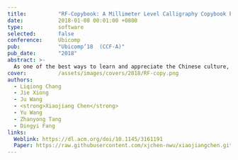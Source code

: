 ```yaml
---
title:          "RF-Copybook: A Millimeter Level Calligraphy Copybook based on commodity RFID"
date:           2018-01-08 00:01:00 +0800
type:           software
selected:       false
conference:     Ubicomp
pub:            "Ubicomp’18  (CCF-A)"
pub_date:       "2018"
abstract: >-
  As one of the best ways to learn and appreciate the Chinese culture, Chinese calligraphy is widely practiced and learned all over the world. Traditional calligraphy learners spend a great amount of time imitating the image templates of reputed calligraphers. In this paper, we propose an RF-based Chinese calligraphy template, named RF-Copybook, to precisely monitor the writing process of the learner and provide detail instructions to improve the learner's imitating behavior. With two RFID tags attached on the brush pen and three antennas equipped at the commercial RFID reader side, RF-Copybook tracks the pen's 3-dimensional movements precisely. The key intuition behind RF-Copybook's idea is that: (i) when there is only direct path signal between the tag and the antenna, the phase measured at the reader changes linearly with the distance, (ii) the reader offers very fine-grained phase readings, thus a millimeter level accuracy of antenna-tag distance can be obtained, (iii) by combing multiple antenna-tag distances, we can quantify the writing process with stroke based feature models. Extensive experiments show that RF-Copybook is robust against the environmental noise and achieves high accuracies across different environments in the estimation of the brush pen's elevation angle, nib's moving speed and position.
cover:          /assets/images/covers/2018/RF-copy.png        
authors:
  - Liqiong Chang
  - Jie Xiong
  - Ju Wang
  - <strong>Xiaojiang Chen</strong>
  - Yu Wang
  - Zhanyong Tang
  - Dingyi Fang
links:
  Weblink: https://dl.acm.org/doi/10.1145/3161191
  Paper: https://raw.githubusercontent.com/xjchen-nwu/xiaojiangchen.github.io/main/paper/2018/RF-Copybook.pdf
---
```

